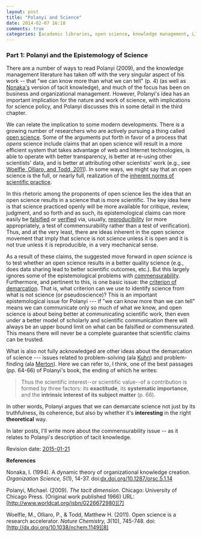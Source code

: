 ```yaml
---
layout: post
title: "Polanyi and Science"
date: 2014-02-07 16:18
comments: true
categories: [academic libraries, open science, knowledge management, LIS658]
---
```


### Part 1: Polanyi and the Epistemology of Science

There are a number of ways to read Polanyi (2009), and the knowledge
management literature has taken off with the very singular aspect of his
work -- that "we can know more than what we can tell" (p. 4) (as well as
[Nonaka's][1a] version of tacit knowledge), and much of the focus has been
on business and organizational management. However, Polanyi's idea has an
important implication for the nature and work of science, with implications
for science policy, and Polanyi discusses this in some detail in the third
chapter.

We can relate the implication to some modern developments. There is a
growing number of researchers who are actively pursuing a thing called [open
science][1b]. Some of the arguments put forth in favor of a process that
*opens* science include claims that an open science will result in a more
efficient system that takes advantage of web and Internet technologies, is
able to operate with better transparency, is better at re-using other
scientists' data, and is better at attributing other scientists' work (e.g.,
see [Woelfle, Olliaro, and Todd, 2011][1c]). In some ways, we might say that
an open science is the full, or nearly full, realization of the [inherent
norms of scientific practice][1].

In this rhetoric among the proponents of open science lies the idea that an
open science results in a science that is more scientific. The key idea here
is that science practiced openly will be more available for critique,
review, judgment, and so forth and as such, its epistemological claims can
more easily be [falsified][2] or [verified][3] via, usually,
[reproducibility][3a] (or more appropriately, a test of commensurability
rather than a test of verification). Thus, and at the very least, there are
ideas inherent in the open science movement that imply that science is not
science unless it is open and it is not true unless it is reproducible, in a
very mechanical sense.

As a result of these claims, the suggested move forward in *open science* is
to test whether an open science results in a better quality science (e.g.,
does data sharing lead to better scientific outcomes, etc.). But this
largely ignores some of the epistemological problems with
[commensurability][3b]. Furthermore, and pertinent to this, is one basic
issue: the [criterion of demarcation][4]. That is, what criterion can we use
to identify science from what is not science (or pseudoscience)? This is an
important epistemological issue for Polanyi --- if "we can know more than we
can tell" means we can communicate only so much of what we know, and open
science is about being better at communicating scientific work, then even
under a better model of scholarly and scientific communication there will
always be an upper bound limit on what can be falsified or commensurated.
This means there will never be a complete guarantee that scientific claims
can be trusted.

What is also not fully acknowledged are other ideas about the demarcation of
science --- issues related to problem-solving (ala [Kuhn][5]) and
problem-finding (ala [Merton][6]). Here we can refer to, I think, one of the
best passages (pp. 64-66) of Polanyi's book, the ending of which he writes:

> Thus the scientific interest--or scientific value--of a contribution is
> formed by three factors: its **exactitude**, its **systematic
> importance**, and the **intrinsic interest of its subject matter** (p.
> 66).

In other words, Polanyi argues that we can demarcate science not
just by its truthfulness, its coherence, but also by whether it's
**interesting** in the right **theoretical** way.

In later posts, I'll write more about the commensurability issue -- as it
relates to Polanyi's description of tacit knowledge.

Revision date: [2015-01-21][9]

**References**

Nonaka, I. (1994). A dynamic theory of organizational knowledge creation.
*Organization Science, 5*(1), 14-37.
doi:[dx.doi.org/10.1287/orsc.5.1.14][1a]

Polanyi, Michael. (2009). *The tacit dimension*. Chicago:
University of Chicago Press. (Original work published 1966) URL:
[http://www.worldcat.org/isbn/0226672980][7]

Woelfle, M., Olliaro, P., &amp; Todd, Matthew H. (2011). Open science is a
research accelerator. *Nature Chemistry, 3*(10), 745-748.
doi:[http://dx.doi.org/10.1038/nchem.1149][8]


[1a]: http://www.citeulike.org/user/seancsb/article/12818193
[1b]: https://en.wikipedia.org/wiki/Open_science
[1c]: http://www.nature.com/nchem/journal/v3/n10/full/nchem.1149.html
[1]: /blog/2013/09/19/reading-robert-k-merton-normative-structure/
[2]: http://en.wikipedia.org/wiki/Falsifiability
[3]: http://en.wikipedia.org/wiki/Verification_theory
[3a]: http://phys.org/news/2013-09-science-crisis.html
[3b]: https://en.wikipedia.org/wiki/Commensurability_%28philosophy_of_science%29
[4]: http://plato.stanford.edu/entries/pseudo-science/#KarPop
[5]: http://www.worldcat.org/oclc/34548541
[6]: /blog/2013/10/23/reading-rober-k-merton-matthew-effect/ 
[7]: http://www.worldcat.org/isbn/0226672980
[8]: http://dx.doi.org/10.1038/nchem.1149
[9]: https://github.com/seancsb/research-notebook/commit/ec1d76115f453ed5f2a5b4a6db547659cae569e0

